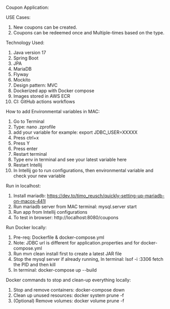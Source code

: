 Coupon Application:

USE Cases:
1. New coupons can be created.
2. Coupons can be redeemed once and Multiple-times based on the type.

Technology Used:
1. Java version 17
2. Spring Boot
3. JPA
4. MariaDB
5. Flyway
6. Mockito
7. Design pattern: MVC
8. Dockerized app with Docker compose
9. Images stored in AWS ECR
10. CI: GitHub actions workflows

How to add Environmental variables in MAC:

1. Go to Terminal
2. Type: nano .zprofile
3. add your variable for example: export JDBC_USER=XXXXX
4. Press ctrl+x
5. Press Y
6. Press enter
7. Restart terminal
8. Type env in terminal and see your latest variable here
9. Restart Intellij 
10. In Intellij go to run configurations, then environmental variable and check your new variable

Run in localhost:

1. Install mariadb: https://dev.to/timo_reusch/quickly-setting-up-mariadb-on-macos-441l
2. Run mariadb server from MAC terminal: mysql.server start
3. Run app from Intellij configurations
4. To test in browser: http://localhost:8080/coupons


Run Docker locally:

1. Pre-req: Dockerfile & docker-compose.yml
2. Note: JDBC url is different for application.properties and for docker-compose.yml
3. Run mvn clean install first to create a latest JAR file
4. Stop the mysql server if already running, In terminal: lsof -i :3306 fetch the PID and then kill <PID>
5. In terminal: docker-compose up --build
  
Docker commands to stop and clean-up everything locally:

1. Stop and remove containers: docker-compose down
2. Clean up unused resources: docker system prune -f
3. (Optional) Remove volumes: docker volume prune -f

